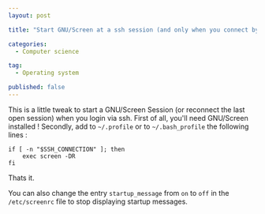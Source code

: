 ```yaml
---
layout: post

title: "Start GNU/Screen at a ssh session (and only when you connect by ssh)"

categories:
  - Computer science

tag:
  - Operating system

published: false
---
```

This is a little tweak to start a GNU/Screen Session (or reconnect the last open session) when you login via ssh.
First of all, you'll need GNU/Screen installed !
Secondly, add to `~/.profile` or to `~/.bash_profile` the following lines :

    if [ -n "$SSH_CONNECTION" ]; then
        exec screen -DR
    fi

Thats it.

You can also change the entry `startup_message` from `on` to `off` in the `/etc/screenrc` file to stop displaying startup messages.
